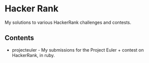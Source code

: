 # Hacker Rank
My solutions to various HackerRank challenges and contests.

## Contents
* projecteuler - My submissions for the Project Euler + contest on HackerRank, in ruby. 
